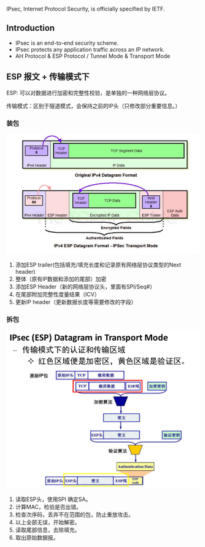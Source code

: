 IPsec, Internet Protocol Security, is officially specified by IETF.

## Introduction

+ IPsec is an end-to-end security scheme.
+ IPsec protects any application traffic across an IP network.
+ AH Protocol & ESP Protocol / Tunnel Mode & Transport Mode

## ESP 报文 + 传输模式下

ESP: 可以对数据进行加密和完整性校验，是单独的一种网络层协议。

传输模式：区别于隧道模式，会保持之前的IP头（只修改部分重要信息。）

### 装包

![](1.png)

1. 添加ESP trailer(包括填充/填充长度和记录原有网络层协议类型的Next header)
2. 整体（原有IP数据和添加的尾部）加密
3. 添加ESP Header（新的网络层协议头，里面有SPI/Seq#）
4. 在尾部附加完整性度量结果（ICV）
5. 更新IP header（更新数据长度等需要修改的字段）

### 拆包

![](2.png)

1. 读取ESP头，使用SPI 确定SA。
2. 计算MAC，检验是否出错。
3. 检查次序码，丢弃不在范围的包，防止重放攻击。
4. 以上全部无误，开始解密。
5. 读取尾部信息，去除填充。
6. 取出原始数据报。